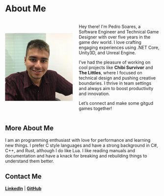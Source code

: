 # About Me

<div style="display: flex; align-items: center;">
  <div style="flex: 1;">
    <img src="./images/pedro.jpg" alt="Pedro Soares" style="max-width: 220px; margin-right: 20px;">
  </div>
  <div style="flex: 3;">
    <p>Hey there! I'm Pedro Soares, a Software Engineer and Technical Game Designer with over five years in the game dev world. I love crafting engaging experiences using .NET Core, Unity3D, and Unreal Engine.</p>
    <p>I’ve had the pleasure of working on cool projects like <strong>Chibi Survivor</strong> and <strong>The Littles</strong>, where I focused on technical design and pushing creative boundaries. I thrive in team settings and always aim to boost productivity and innovation.</p>
    <p>Let’s connect and make some gitgud games together!</p>
  </div>
</div>

## More About Me

I am an programming enthusiast with love for performance and learning new things. I prefer C style languages and have a strong background in C#, C++, and Rust, although I do like Lua.
I like reading manuals and documentation and have a knack for breaking and rebuilding things to understand them better.

## Contact Me

**[LinkedIn](https://linkedin.com/in/pctzonoes)** | **[GitHub](https://github.com/pctzonoes)**
